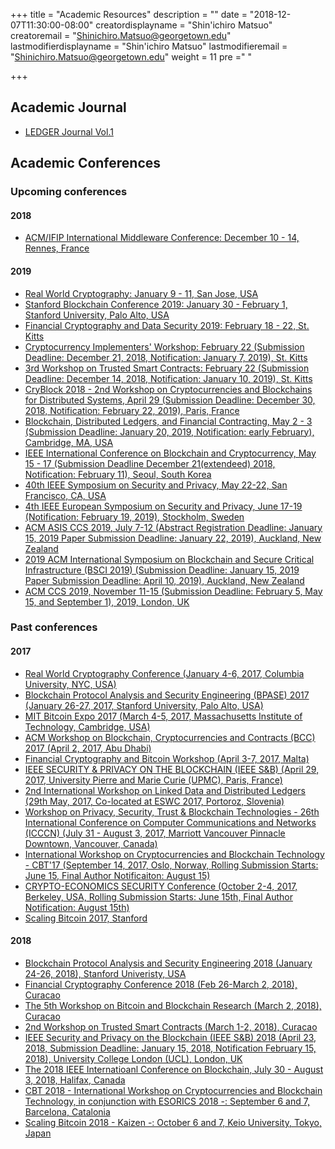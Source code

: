 +++
title = "Academic Resources"
description = ""
date = "2018-12-07T11:30:00-08:00"
creatordisplayname = "Shin'ichiro Matsuo"
creatoremail = "Shinichiro.Matsuo@georgetown.edu"
lastmodifierdisplayname = "Shin'ichiro Matsuo"
lastmodifieremail = "Shinichiro.Matsuo@georgetown.edu"
weight = 11
pre ="<i class='fa fa-edit'></i> "

+++

## Academic Journal

* [LEDGER Journal Vol.1](http://www.ledgerjournal.org/ojs/index.php/ledger/issue/view/2)

## Academic Conferences
### Upcoming conferences
#### 2018
* [ACM/IFIP International Middleware Conference: December 10 - 14, Rennes, France](http://2018.middleware-conference.org)

#### 2019
* [Real World Cryptography: January 9 - 11, San Jose, USA](https://rwc.iacr.org)
* [Stanford Blockchain Conference 2019: January 30 - February 1, Stanford University, Palo Alto, USA](https://cyber.stanford.edu/sbc19)
* [Financial Cryptography and Data Security 2019: February 18 - 22, St. Kitts](http://fc19.ifca.ai)
* [Cryptocurrency Implementers' Workshop: February 22 (Submission Deadline: December 21, 2018, Notification: January 7, 2019), St. Kitts](http://fc19.ifca.ai/ciw/)
* [3rd Workshop on Trusted Smart Contracts: February 22 (Submission Deadline: December 14, 2018, Notification: January 10, 2019), St. Kitts](http://fc19.ifca.ai/wtsc/)
* [CryBlock 2018 - 2nd Workshop on Cryptocurrencies and Blockchains for Distributed Systems, April 29 (Submission Deadline: December 30, 2018, Notification: February 22, 2019), Paris, France](http://www.cryblock.org)
* [Blockchain, Distributed Ledgers, and Financial Contracting, May 2 - 3 (Submission Deadline: January 20, 2019, Notification: early February), Cambridge, MA, USA](https://conference.nber.org/callforpapers/blockchain.html)
* [IEEE International Conference on Blockchain and Cryptocurrency, May 15 - 17 (Submission Deadline December 21(extendeed) 2018, Notification: February 11), Seoul, South Korea](http://icbc2019.ieee-icbc.org)
* [40th IEEE Symposium on Security and Privacy, May 22-22, San Francisco, CA, USA](https://www.ieee-security.org/TC/SP2019/)
* [4th IEEE European Symposium on Security and Privacy, June 17-19 (Notification: February 19, 2019), Stockholm, Sweden](https://www.ieee-security.org/TC/EuroSP2019/)
* [ACM ASIS CCS 2019, July 7-12 (Abstract Registration Deadline: January 15, 2019 Paper Submission Deadline: January 22, 2019), Auckland, New Zealand](https://asiaccs2019.blogs.auckland.ac.nz)
* [2019 ACM International Symposium on Blockchain and Secure Critical Infrastructure (BSCI 2019) (Submission Deadline: January 15, 2019 Paper Submission Deadline: April 10, 2019), Auckland, New Zealand](http://www.cloud-conf.net/bsci/2019/)
* [ACM CCS 2019, November 11-15 (Submission Deadline: February 5, May 15, and September 1), 2019, London, UK](https://www.sigsac.org/ccs/CCS2019/)


### Past conferences
#### 2017
* [Real World Cryptography Conference (January 4-6, 2017, Columbia University, NYC, USA)](https://rwc.iacr.org)
* [Blockchain Protocol Analysis and Security Engineering (BPASE) 2017 (January 26-27, 2017, Stanford University, Palo Alto, USA)](https://cyber.stanford.edu/blockchainconf)
* [MIT Bitcoin Expo 2017 (March 4-5, 2017, Massachusetts Institute of Technology, Cambridge, USA)](http://mitbitcoinexpo.org)
* [ACM Workshop on Blockchain, Cryptocurrencies and Contracts (BCC) 2017 (April 2, 2017, Abu Dhabi)](https://sites.google.com/view/bcc17/home)
* [Financial Cryptography and Bitcoin Workshop (April 3-7, 2017, Malta)](http://fc17.ifca.ai)
* [IEEE SECURITY & PRIVACY ON THE BLOCKCHAIN (IEEE S&B) (April 29, 2017, University Pierre and Marie Curie (UPMC), Paris, France)](http://prosecco.gforge.inria.fr/ieee-blockchain2016/)
* [2nd International Workshop on Linked Data and Distributed Ledgers (29th May, 2017, Co-located at ESWC 2017, Portoroz, Slovenia)](https://sites.google.com/site/lddleswc17/home)
* [Workshop on Privacy, Security, Trust & Blockchain Technologies - 26th International Conference on Computer Communications and Networks (ICCCN) (July 31 - August 3, 2017, Marriott Vancouver Pinnacle Downtown, Vancouver, Canada)](https://blockchainubc.ca/2016/11/18/call-for-papers-workshop-on-privacy-security-trust-blockchain-technologies-26th-international-conference-on-computer-communications-and-networks-icccn/)
* [International Workshop on Cryptocurrencies and Blockchain Technology - CBT'17 (September 14, 2017, Oslo, Norway, Rolling Submission Starts: June 15, Final Author Notificaiton: August 15)](http://www.deic.uab.cat/~jherrera/CBT/)
* [CRYPTO-ECONOMICS SECURITY Conference (October 2-4, 2017, Berkeley, USA, Rolling Submission Starts: June 15th, Final Author Notification: August 15th)](https://cesc.io)
* [Scaling Bitcoin 2017, Stanford](https://stanford2017.scalingbitcoin.org)

#### 2018
* [Blockchain Protocol Analysis and Security Engineering 2018 (January 24-26, 2018), Stanford Univeristy, USA](https://cyber.stanford.edu/bpase18)
* [Financial Cryptography Conference 2018 (Feb 26-March 2, 2018), Curacao](http://fc18.ifca.ai)
* [The 5th Workshop on Bitcoin and Blockchain Research (March 2, 2018), Curacao](http://fc18.ifca.ai/bitcoin/)
* [2nd Workshop on Trusted Smart Contracts (March 1-2, 2018), Curacao](http://fc18.ifca.ai/wtsc/)
* [IEEE Security and Privacy on the Blockchain (IEEE S&B) 2018 (April 23, 2018, Submission Deadline: January 15, 2018, Notification February 15, 2018),  University College London (UCL), London, UK](http://ieee-sb2018.cs.ucl.ac.uk)
* [The 2018 IEEE Internatioanl Conference on Blockchain, July 30 - August 3, 2018, Halifax, Canada](http://cse.stfx.ca/~blockchain2018/)
* [CBT 2018 - International Workshop on Cryptocurrencies and Blockchain Technology, in conjunction with ESORICS 2018 -: September 6 and 7, Barcelona, Catalonia](http://deic.uab.cat/conferences/cbt/cbt2018/)
* [Scaling Bitcoin 2018 - Kaizen -: October 6 and 7, Keio University, Tokyo, Japan](https://tokyo2018.scalingbitcoin.org)

